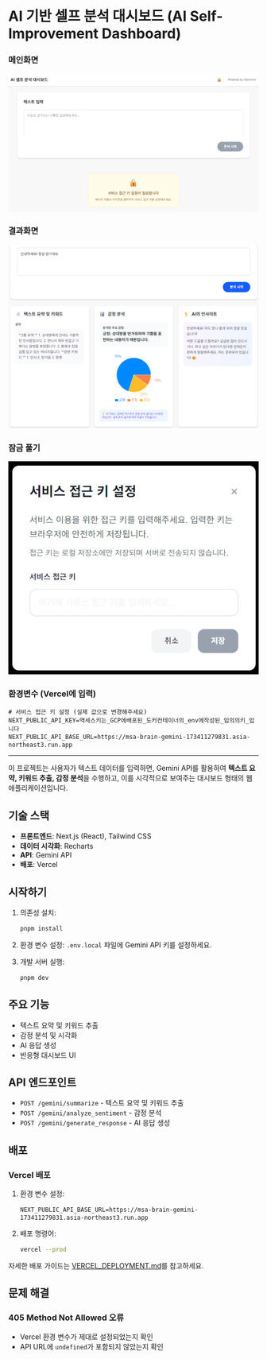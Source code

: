 # AI 기반 셀프 분석 대시보드 (AI Self-Improvement Dashboard)

### 메인화면
<img alt="메인화면" src="docs/AI셀프분석대시보드LOCK.png" />

### 결과화면
<img alt="결과화면" src="docs/AI셀프분석대시보드RESULT.png" />

### 잠금 풀기
<img alt="잠금풀기" src="docs/DASHBOARD_UNLOCKING.png" />

### 환경변수 (Vercel에 입력)
```
# 서비스 접근 키 설정 (실제 값으로 변경해주세요)
NEXT_PUBLIC_API_KEY=액세스키는_GCP에배포된_도커컨테이너의_env에작성된_임의의키_입니다
NEXT_PUBLIC_API_BASE_URL=https://msa-brain-gemini-173411279831.asia-northeast3.run.app
```

---

이 프로젝트는 사용자가 텍스트 데이터를 입력하면, Gemini API를 활용하여 **텍스트 요약, 키워드 추출, 감정 분석**을 수행하고, 이를 시각적으로 보여주는 대시보드 형태의 웹 애플리케이션입니다.

## 기술 스택

- **프론트엔드**: Next.js (React), Tailwind CSS
- **데이터 시각화**: Recharts
- **API**: Gemini API
- **배포**: Vercel

## 시작하기

1. 의존성 설치:
   ```bash
   pnpm install
   ```

2. 환경 변수 설정:
   `.env.local` 파일에 Gemini API 키를 설정하세요.

3. 개발 서버 실행:
   ```bash
   pnpm dev
   ```

## 주요 기능

- 텍스트 요약 및 키워드 추출
- 감정 분석 및 시각화
- AI 응답 생성
- 반응형 대시보드 UI

## API 엔드포인트

- `POST /gemini/summarize` - 텍스트 요약 및 키워드 추출
- `POST /gemini/analyze_sentiment` - 감정 분석
- `POST /gemini/generate_response` - AI 응답 생성

## 배포

### Vercel 배포

1. 환경 변수 설정:
   ```
   NEXT_PUBLIC_API_BASE_URL=https://msa-brain-gemini-173411279831.asia-northeast3.run.app
   ```

2. 배포 명령어:
   ```bash
   vercel --prod
   ```

자세한 배포 가이드는 [VERCEL_DEPLOYMENT.md](./docs/VERCEL_DEPLOYMENT.md)를 참고하세요.

## 문제 해결

### 405 Method Not Allowed 오류
- Vercel 환경 변수가 제대로 설정되었는지 확인
- API URL에 `undefined`가 포함되지 않았는지 확인
